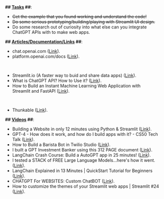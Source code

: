 **## <ins>Tasks</ins> ##**:
* ~~Get the example that you found working and understand the code!~~
* ~~Do some serious prototyping/building/playing with Streamlit UI design.~~
* Do some research out of curiosity into what else can you integrate ChatGPT APIs with to make web apps.

**## <ins>Articles/Documentation/Links</ins> ##**:
* chat.openai.com ([Link](https://chat.openai.com/)).
* platform.openai.com/docs ([Link](https://platform.openai.com/docs/introduction)).

<br/>

* Streamlit.io (A faster way to buid and share data apps) ([Link](https://streamlit.io/)).
* What is ChatGPT API? How to Use it? ([Link](https://www.awesomescreenshot.com/blog/knowledge/chat-gpt-api)).
* How to Build an Instant Machine Learning Web Application with Streamlit and FastAPI ([Link](https://developer.nvidia.com/blog/how-to-build-an-instant-machine-learning-web-application-with-streamlit-and-fastapi/)).

<br/>

* Thunkable ([Link](https://thunkable.com/#/)).

**## <ins>Videos</ins> ##**:
* Building a Website in only 12 minutes using Python & Streamlit ([Link](https://www.youtube.com/watch?v=VqgUkExPvLY)).
* GPT-4 - How does it work, and how do I build apps with it? - CS50 Tech Talk ([Link](https://www.youtube.com/watch?v=vw-KWfKwvTQ)).
* How to Build a Barista Bot in Twilio Studio ([Link](https://www.youtube.com/watch?v=VRxirse1UfQ&feature=youtu.be)).
* I built a GPT Investment Banker using this 312 PAGE document ([Link](https://www.youtube.com/watch?v=u8vQyTzNGVY)).
* LangChain Crash Course: Build a AutoGPT app in 25 minutes! ([Link](https://www.youtube.com/watch?v=MlK6SIjcjE8)).
* I tested a STACK of FREE Large Language Models...here's how it went. ([Link](https://www.youtube.com/watch?v=5JpPo-NOq9s)).
* LangChain Explained in 13 Minutes | QuickStart Tutorial for Beginners ([Link](https://www.youtube.com/watch?v=aywZrzNaKjs)).
* CHATGPT For WEBSITES: Custom ChatBOT ([Link](https://www.youtube.com/watch?v=RBnuhhmD21U)).
* How to customize the themes of your Streamlit web apps | Streamlit #24 ([Link](https://www.youtube.com/watch?v=3xJYP_C4KNE)).
